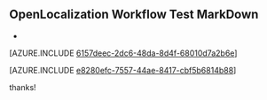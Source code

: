 ## OpenLocalization Workflow Test MarkDown
* 

[AZURE.INCLUDE [6157deec-2dc6-48da-8d4f-68010d7a2b6e](calleeMd1.md)]



[AZURE.INCLUDE [e8280efc-7557-44ae-8417-cbf5b6814b88](calleeMd2.md)]

 
thanks!